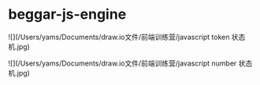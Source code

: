 # beggar-js-engine



![](/Users/yams/Documents/draw.io文件/前端训练营/javascript token 状态机.jpg)

![](/Users/yams/Documents/draw.io文件/前端训练营/javascript number 状态机.jpg)